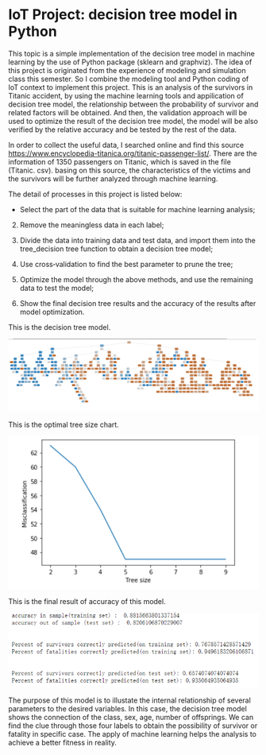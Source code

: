 # IoT Project: decision tree model in Python


This topic is a simple implementation of the decision tree model in machine learning by the use of Python package (sklearn and graphviz). The idea of this project is originated from the experience of modeling and simulation class this semester. So I combine the modeling tool and Python coding of IoT context to implement this project. This is an analysis of the survivors in Titanic accident, by using the machine learning tools and appilication of decision tree model, the relationship between the probability of survivor and related factors will be obtained. And then, the validation approach will be used to optimize the result of the decision tree model, the model will be also verified by the relative accuracy and be tested by the rest of the data. 

In order to collect the useful data, I searched online and find this source https://www.encyclopedia-titanica.org/titanic-passenger-list/. There are the information of 1350 passengers on Titanic, which is saved in the file (Titanic. csv). basing on this source, the characteristics of the victims and the survivors will be further analyzed through machine learning. 

The detail of processes in this project is listed below:

* Select the part of the data that is suitable for machine learning analysis; 

2. Remove the meaningless data in each label;

3. Divide the data into training data and test data, and import them into the tree_decision tree function to obtain a decision tree model;

4. Use cross‐validation to find the best parameter to prune the tree;

5. Optimize the model through the above methods, and use the remaining data to test the model;

6. Show the final decision tree results and the accuracy of the results after model optimization.

This is the decision tree model.

![image](https://github.com/Yuxuan291/ee629/blob/main/be6d689ff917d143f054cf8efbeb637.png)

This is the optimal tree size chart.

![image](https://github.com/Yuxuan291/ee629/blob/main/09bec02344cfcbcaea307d9e9bc1cfc.png)

This is the final result of accuracy of this model.

![image](https://github.com/Yuxuan291/ee629/blob/main/2f2e7d797dd7d1f6a7c74110a6a7a69.png)

The purpose of this model is to illustate the internal relationship of several parameters to the desired variables. In this case, the decision tree model shows the connection of the class, sex, age, number of offsprings. We can find the clue through those four labels to obtain the possibility of survivor or fatality in specific case. The apply of machine learning helps the analysis to achieve a better fitness in reality.
